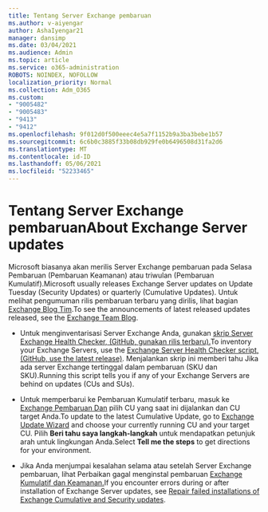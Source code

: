 ```yaml
---
title: Tentang Server Exchange pembaruan
ms.author: v-aiyengar
author: AshaIyengar21
manager: dansimp
ms.date: 03/04/2021
ms.audience: Admin
ms.topic: article
ms.service: o365-administration
ROBOTS: NOINDEX, NOFOLLOW
localization_priority: Normal
ms.collection: Adm_O365
ms.custom:
- "9005482"
- "9005483"
- "9413"
- "9412"
ms.openlocfilehash: 9f012d0f500eeec4e5a7f1152b9a3ba3bebe1b57
ms.sourcegitcommit: 6c6b0c3885f33b08db929fe0b6496508d31fa2d6
ms.translationtype: MT
ms.contentlocale: id-ID
ms.lasthandoff: 05/06/2021
ms.locfileid: "52233465"
---
```

# <a name="about-exchange-server-updates"></a><span data-ttu-id="2b97b-102">Tentang Server Exchange pembaruan</span><span class="sxs-lookup"><span data-stu-id="2b97b-102">About Exchange Server updates</span></span>

<span data-ttu-id="2b97b-103">Microsoft biasanya akan merilis Server Exchange pembaruan pada Selasa Pembaruan (Pembaruan Keamanan) atau triwulan (Pembaruan Kumulatif).</span><span class="sxs-lookup"><span data-stu-id="2b97b-103">Microsoft usually releases Exchange Server updates on Update Tuesday (Security Updates) or quarterly (Cumulative Updates).</span></span> <span data-ttu-id="2b97b-104">Untuk melihat pengumuman rilis pembaruan terbaru yang dirilis, lihat bagian [Exchange Blog Tim](https://aka.ms/ehlo).</span><span class="sxs-lookup"><span data-stu-id="2b97b-104">To see the announcements of latest released updates released, see the [Exchange Team Blog](https://aka.ms/ehlo).</span></span>

- <span data-ttu-id="2b97b-105">Untuk menginventarisasi Server Exchange Anda, gunakan [skrip Server Exchange Health Checker, (GitHub, gunakan rilis terbaru).](https://aka.ms/ExchangeHealthChecker)</span><span class="sxs-lookup"><span data-stu-id="2b97b-105">To inventory your Exchange Servers, use the [Exchange Server Health Checker script, (GitHub, use the latest release)](https://aka.ms/ExchangeHealthChecker).</span></span> <span data-ttu-id="2b97b-106">Menjalankan skrip ini memberi tahu Jika ada server Exchange tertinggal dalam pembaruan (SKU dan SKU).</span><span class="sxs-lookup"><span data-stu-id="2b97b-106">Running this script tells you if any of your Exchange Servers are behind on updates (CUs and SUs).</span></span>

- <span data-ttu-id="2b97b-107">Untuk memperbarui ke Pembaruan Kumulatif terbaru, masuk ke [Exchange Pembaruan Dan](https://aka.ms/ExchangeUpdateWizard) pilih CU yang saat ini dijalankan dan CU target Anda.</span><span class="sxs-lookup"><span data-stu-id="2b97b-107">To update to the latest Cumulative Update, go to [Exchange Update Wizard](https://aka.ms/ExchangeUpdateWizard) and choose your currently running CU and your target CU.</span></span> <span data-ttu-id="2b97b-108">Pilih **Beri tahu saya langkah-langkah** untuk mendapatkan petunjuk arah untuk lingkungan Anda.</span><span class="sxs-lookup"><span data-stu-id="2b97b-108">Select **Tell me the steps** to get directions for your environment.</span></span>

- <span data-ttu-id="2b97b-109">Jika Anda menjumpai kesalahan selama atau setelah Server Exchange pembaruan, lihat Perbaikan gagal menginstal pembaruan [Exchange Kumulatif dan Keamanan.](https://docs.microsoft.com/exchange/troubleshoot/client-connectivity/exchange-security-update-issues)</span><span class="sxs-lookup"><span data-stu-id="2b97b-109">If you encounter errors during or after installation of Exchange Server updates, see [Repair failed installations of Exchange Cumulative and Security updates](https://docs.microsoft.com/exchange/troubleshoot/client-connectivity/exchange-security-update-issues).</span></span>
